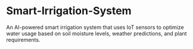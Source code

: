 # Smart-Irrigation-System
An AI-powered smart irrigation system that uses IoT sensors to optimize water usage based on soil moisture levels, weather predictions, and plant requirements.
